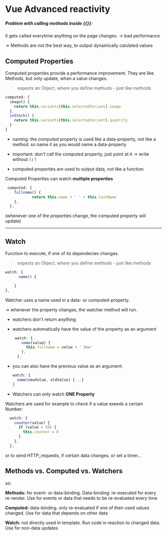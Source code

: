 # Vue Advanced reactivity

##### Problem with calling methods inside {{}}:

it gets called everytime anything on the page changes. -> bad performance

-> Methods are not the best way, to output dynamically calulated values

## Computed Properties

Computed properties provide a performance improvement. They are like Methods, but only update, when a value changes.

> expexts an Object, where you define methods - just like methods

```js
computed: {
  image() {
    return this.variants[this.selectedVariant].image
  },
  inStock() {
    return this.variants[this.selectedVariant].quantity
  }
}
```

- naming: the computed property is  used like a data-property, not like a method. so name it as you would name  a data-property

- important: don't call the computed property, just point at it -> write without `()` !

- computed properties are used to output data, not like a function


Computed Properties can  watch **multiple properties**

```js
 computed: {
    fullname() {
			return this.name + ' ' + this.lastName
    },
  },
```

(whenever one of the properties change, the computed property will update)

------

## Watch

Function to execute, if one of its dependecies changes. 

> expexts an Object, where you define methods - just like methods

```js
watch: {
	  name() {

    }
},
```

Watcher uses a name used in a data- or computed-property.

-> whenever the property changes, the watcher method will run.

- watchers don't return anything

- watchers automatically have the value of the property as an argument

  ```js
   watch: {
      name(value) {
        this.fullname = value + ' Doe'
      },
    },
  ```

- you can also have the previous value as an argument:

  ```js
  watch: {
  	name(newValue, oldValue) {...}
  }
  ```

- Watchers can only watch **ONE Property**




Watchers are used  for example to check if a value exeeds a certain Number:

```js
  watch: {
    counter(value) {
      if (value > 50) {
        this.counter = 0
      }
    },
  },
```

or to send HTTP_requests, if certain data changes, or set a timer...

## Methods vs. Computed vs. Watchers

so:

**Methods:** for event- or data-binding. Data-binding: re-executed for every re-render. Use for events or data that needs to be re-evalueted every time

**Computed:** data-binding. only re-evaluated if one of their used values changed. Use for data that depends on other data

**Watch:** not directly used in template. Run code in reaction to changed data. Use for non-data updates